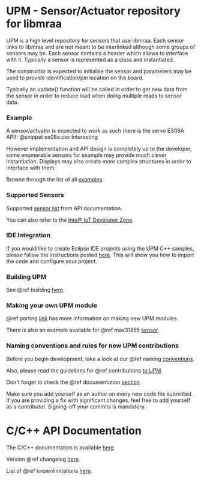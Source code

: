 UPM - Sensor/Actuator repository for libmraa
==============

UPM is a high level repository for sensors that use libmraa. Each sensor links
to libmraa and are not meant to be interlinked although some groups of sensors
may be. Each sensor contains a header which allows to interface with it.
Typically a sensor is represented as a class and instantiated.

The constructor is expected to initialise the sensor and parameters may be used
to provide identification/pin location on the board.

Typically an update() function will be called in order to get new data from the
sensor in order to reduce load when doing multiple reads to sensor data.

### Example

A sensor/actuator is expected to work as such (here is the servo ES08A API):
@snippet es08a.cxx Interesting

However implementation and API design is completely up to the developer, some
enumerable sensors for example may provide much clever instantiation. Displays
may also create more complex structures in order to interface with them.

Browse through the list of all [examples](https://github.com/intel-iot-devkit/upm/tree/master/examples).

### Supported Sensors

Supported [sensor list](http://iotdk.intel.com/docs/master/upm/modules.html) from API documentation.

You can also refer to the [Intel® IoT Developer Zone](https://software.intel.com/iot/sensors).

### IDE Integration

If you would like to create Eclipse IDE projects using the UPM C++ samples,
please follow the instructions posted [here](https://software.intel.com/en-us/node/551014).
This will show you how to import the code and configure your project.

### Building UPM

See @ref building [here](docs/building.md).

### Making your own UPM module

@ref porting [link](docs/porting.md) has more information on making new UPM modules.

There is also an example available for @ref max31855 [sensor](docs/max31855.md).

### Naming conventions and rules for new UPM contributions

Before you begin development, take a look at our @ref naming [conventions](docs/naming.md).

Also, please read the guidelines for @ref contributions [to UPM](docs/contributions.md).

Don't forget to check the @ref documentation [section](docs/documentation.md).

Make sure you add yourself as an author on every new code file submitted.
If you are providing a fix with significant changes, feel free to add yourself
as a contributor. Signing-off your commits is mandatory.

C/C++ API Documentation
==============

The C/C++ documentation is available [here](http://iotdk.intel.com/docs/master/upm/).

Version @ref changelog [here](docs/changelog.md).

List of @ref knownlimitations [here](docs/knownlimitations.md).
